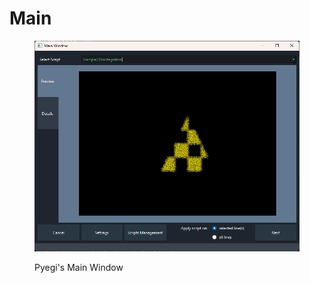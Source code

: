 # Main

<figure><img src="../../.gitbook/assets/Main Window.png" alt=""><figcaption><p>Pyegi's Main Window</p></figcaption></figure>
